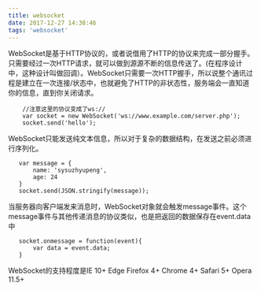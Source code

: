 ```yaml
---
title: websocket
date: 2017-12-27 14:38:46
tags: 'websocket'
---
```


WebSocket是基于HTTP协议的，或者说借用了HTTP的协议来完成一部分握手。 
只需要经过一次HTTP请求，就可以做到源源不断的信息传送了。(在程序设计中，这种设计叫做回调）。WebSocket只需要一次HTTP握手，所以说整个通讯过程是建立在一次连接/状态中，也就避免了HTTP的非状态性，服务端会一直知道你的信息，直到你关闭请求。

```
    //注意这里的协议变成了ws://
    var socket = new WebSocket('ws://www.example.com/server.php');
    socket.send('hello');
```

WebSocket只能发送纯文本信息，所以对于复杂的数据结构，在发送之前必须进行序列化。

```
   var message = {
       name: 'sysuzhyupeng',
       age: 24
   }
   socket.send(JSON.stringify(message));
```

当服务器向客户端发来消息时，WebSocket对象就会触发message事件。这个message事件与其他传递消息的协议类似，也是把返回的数据保存在event.data中

```
   socket.onmessage = function(event){
       var data = event.data;
   }
```

WebSocket的支持程度是IE 10+ Edge Firefox 4+ Chrome 4+ Safari 5+ Opera 11.5+
